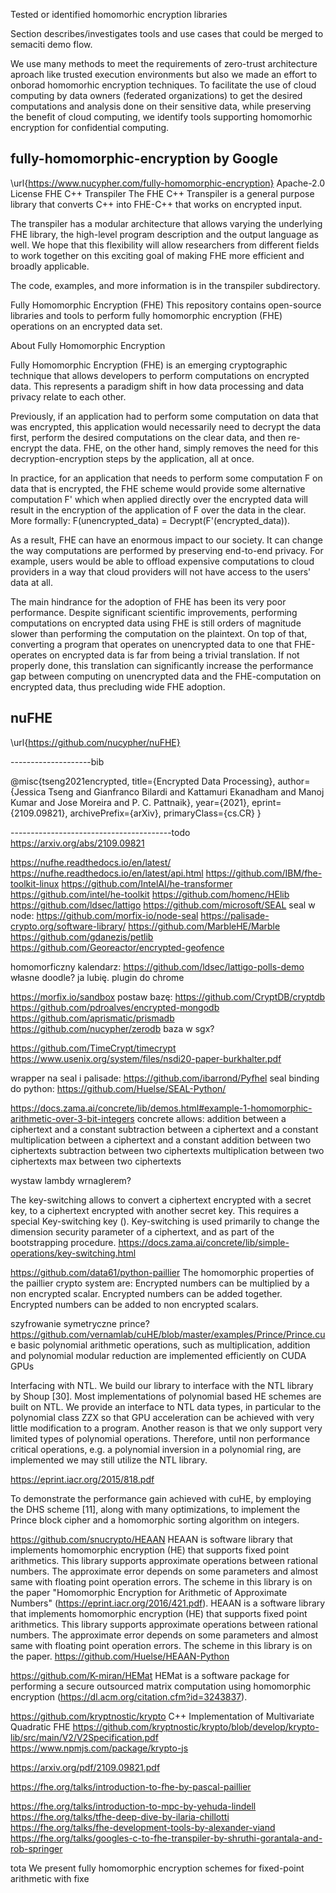 Tested or identified homomorhic encryption libraries

Section describes/investigates tools and use cases that could be merged to semaciti demo flow.

We use many methods to meet the requirements of zero-trust architecture aproach like trusted execution environments but also we made an effort to onborad homomorhic encryption techniques.
To facilitate the use of cloud computing by data owners (federated organizations) to get the desired computations
and analysis done on their sensitive data, while preserving the benefit of cloud computing, we identify tools supporting homomorhic encryption for confidential computing.





## fully-homomorphic-encryption by Google
\url{https://www.nucypher.com/fully-homomorphic-encryption}
Apache-2.0 License
FHE C++ Transpiler
The FHE C++ Transpiler is a general purpose library that converts C++ into FHE-C++ that works on encrypted input.

The transpiler has a modular architecture that allows varying the underlying FHE library, the high-level program description and the output language as well. We hope that this flexibility will allow researchers from different fields to work together on this exciting goal of making FHE more efficient and broadly applicable.

The code, examples, and more information is in the transpiler subdirectory.

Fully Homomorphic Encryption (FHE)
This repository contains open-source libraries and tools to perform fully homomorphic encryption (FHE) operations on an encrypted data set.

About Fully Homomorphic Encryption

Fully Homomorphic Encryption (FHE) is an emerging cryptographic technique that allows developers to perform computations on encrypted data. This represents a paradigm shift in how data processing and data privacy relate to each other.

Previously, if an application had to perform some computation on data that was encrypted, this application would necessarily need to decrypt the data first, perform the desired computations on the clear data, and then re-encrypt the data. FHE, on the other hand, simply removes the need for this decryption-encryption steps by the application, all at once.

In practice, for an application that needs to perform some computation F on data that is encrypted, the FHE scheme would provide some alternative computation F' which when applied directly over the encrypted data will result in the encryption of the application of F over the data in the clear. More formally: F(unencrypted_data) = Decrypt(F'(encrypted_data)).

As a result, FHE can have an enormous impact to our society. It can change the way computations are performed by preserving end-to-end privacy. For example, users would be able to offload expensive computations to cloud providers in a way that cloud providers will not have access to the users' data at all.

The main hindrance for the adoption of FHE has been its very poor performance. Despite significant scientific improvements, performing computations on encrypted data using FHE is still orders of magnitude slower than performing the computation on the plaintext. On top of that, converting a program that operates on unencrypted data to one that FHE-operates on encrypted data is far from being a trivial translation. If not properly done, this translation can significantly increase the performance gap between computing on unencrypted data and the FHE-computation on encrypted data, thus precluding wide FHE adoption.


## nuFHE
\url{https://github.com/nucypher/nuFHE}


--------------------bib

@misc{tseng2021encrypted,
      title={Encrypted Data Processing}, 
      author={Jessica Tseng and Gianfranco Bilardi and Kattamuri Ekanadham and Manoj Kumar and Jose Moreira and P. C. Pattnaik},
      year={2021},
      eprint={2109.09821},
      archivePrefix={arXiv},
      primaryClass={cs.CR}
}

----------------------------------------todo
https://arxiv.org/abs/2109.09821




https://nufhe.readthedocs.io/en/latest/
https://nufhe.readthedocs.io/en/latest/api.html
https://github.com/IBM/fhe-toolkit-linux
https://github.com/IntelAI/he-transformer
https://github.com/intel/he-toolkit
https://github.com/homenc/HElib
https://github.com/ldsec/lattigo
https://github.com/microsoft/SEAL
seal w node: https://github.com/morfix-io/node-seal
https://palisade-crypto.org/software-library/
https://github.com/MarbleHE/Marble
https://github.com/gdanezis/petlib
https://github.com/Georeactor/encrypted-geofence


homomorficzny kalendarz: https://github.com/ldsec/lattigo-polls-demo
własne doodle? ja lubię. plugin do chrome

https://morfix.io/sandbox
postaw bazę:
https://github.com/CryptDB/cryptdb
https://github.com/pdroalves/encrypted-mongodb
https://github.com/aprismatic/prismadb
https://github.com/nucypher/zerodb
baza w sgx?

https://github.com/TimeCrypt/timecrypt
https://www.usenix.org/system/files/nsdi20-paper-burkhalter.pdf


wrapper na seal i palisade: https://github.com/ibarrond/Pyfhel
seal binding do python: https://github.com/Huelse/SEAL-Python/

https://docs.zama.ai/concrete/lib/demos.html#example-1-homomorphic-arithmetic-over-3-bit-integers
concrete allows:
addition between a ciphertext and a constant
subtraction between a ciphertext and a constant
multiplication between a ciphertext and a constant
addition between two ciphertexts
subtraction between two ciphertexts
multiplication between two ciphertexts
max between two ciphertexts

wystaw lambdy wrnaglerem?

The key-switching allows to convert a ciphertext encrypted with a secret key, to a ciphertext encrypted with another secret key. This requires a special Key-switching key ().
Key-switching is used primarily to change the dimension security parameter of a ciphertext, and as part of the bootstrapping procedure.
https://docs.zama.ai/concrete/lib/simple-operations/key-switching.html


https://github.com/data61/python-paillier
The homomorphic properties of the paillier crypto system are:
Encrypted numbers can be multiplied by a non encrypted scalar.
Encrypted numbers can be added together.
Encrypted numbers can be added to non encrypted scalars.

szyfrowanie symetryczne prince?
https://github.com/vernamlab/cuHE/blob/master/examples/Prince/Prince.cu
e basic polynomial arithmetic operations, such as multiplication,
addition and polynomial modular reduction are implemented efficiently on CUDA GPUs

Interfacing with NTL. We build our library to interface with the NTL library by Shoup [30].
Most implementations of polynomial based HE schemes are built on NTL. We provide an interface
to NTL data types, in particular to the polynomial class ZZX so that GPU acceleration can be
achieved with very little modification to a program. Another reason is that we only support very
limited types of polynomial operations. Therefore, until non performance critical operations, e.g. a
polynomial inversion in a polynomial ring, are implemented we may still utilize the NTL library.

https://eprint.iacr.org/2015/818.pdf

To demonstrate the performance gain achieved with cuHE, by employing the DHS scheme [11], along with
many optimizations, to implement the Prince block cipher and a homomorphic sorting algorithm
on integers.

https://github.com/snucrypto/HEAAN
HEAAN is software library that implements homomorphic encryption (HE) that supports fixed point arithmetics. This library supports approximate operations between rational numbers. The approximate error depends on some parameters and almost same with floating point operation errors. The scheme in this library is on the paper "Homomorphic Encryption for Arithmetic of Approximate Numbers" (https://eprint.iacr.org/2016/421.pdf).
HEAAN is a software library that implements homomorphic encryption (HE) that supports fixed point arithmetics. This library supports approximate operations between rational numbers. The approximate error depends on some parameters and almost same with floating point operation errors. The scheme in this library is on the paper.
https://github.com/Huelse/HEAAN-Python


https://github.com/K-miran/HEMat
HEMat is a software package for performing a secure outsourced matrix computation using homomorphic encryption (https://dl.acm.org/citation.cfm?id=3243837).

https://github.com/kryptnostic/krypto
C++ Implementation of Multivariate Quadratic FHE
https://github.com/kryptnostic/krypto/blob/develop/krypto-lib/src/main/V2/V2Specification.pdf
https://www.npmjs.com/package/krypto-js

https://arxiv.org/pdf/2109.09821.pdf

https://fhe.org/talks/introduction-to-fhe-by-pascal-paillier

https://fhe.org/talks/introduction-to-mpc-by-yehuda-lindell
https://fhe.org/talks/tfhe-deep-dive-by-ilaria-chillotti
https://fhe.org/talks/fhe-development-tools-by-alexander-viand
https://fhe.org/talks/googles-c-to-fhe-transpiler-by-shruthi-gorantala-and-rob-springer

tota We present fully homomorphic encryption schemes for fixed-point arithmetic with fixe
